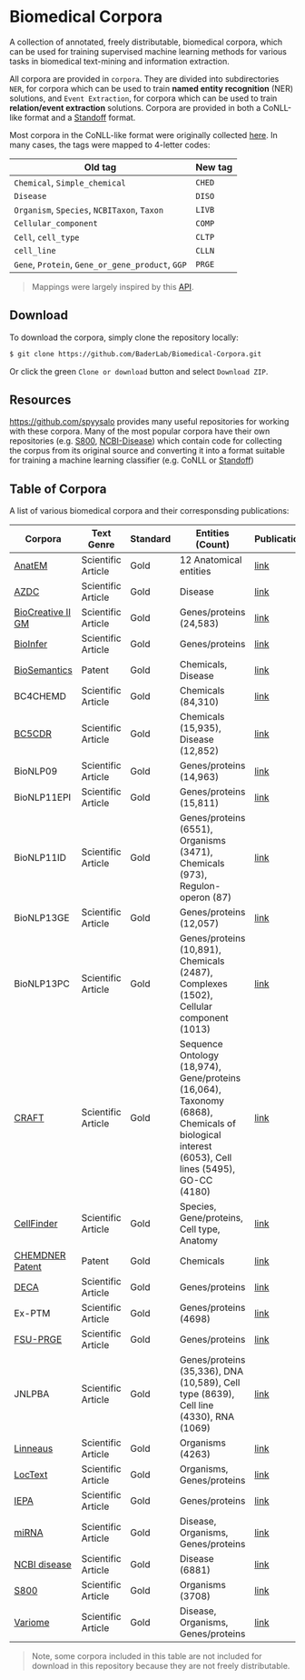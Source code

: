 # Biomedical Corpora

A collection of annotated, freely distributable, biomedical corpora, which can be used for training supervised machine learning methods for various tasks in biomedical text-mining and information extraction.

All corpora are provided in `corpora`. They are divided into subdirectories `NER`, for corpora which can be used to train **named entity recognition** (NER) solutions, and `Event Extraction`, for corpora which can be used to train **relation/event extraction** solutions. Corpora are provided in both a CoNLL-like format and a [Standoff](http://brat.nlplab.org/standoff.html) format. 

Most corpora in the CoNLL-like format were originally collected [here](https://github.com/cambridgeltl/MTL-Bioinformatics-2016). In many cases, the tags were mapped to 4-letter codes:

| Old tag  | New tag |
| ------------- | ------------- |
| `Chemical`, `Simple_chemical`  | `CHED`  |
| `Disease` | `DISO`  |
| `Organism`, `Species`, `NCBITaxon`, `Taxon`  | `LIVB`  |
| `Cellular_component` | `COMP`  |
| `Cell`, `cell_type`  | `CLTP`  |
| `cell_line` | `CLLN`  |
| `Gene`, `Protein`, `Gene_or_gene_product`, `GGP`  | `PRGE`  |

> Mappings were largely inspired by this [API](http://bioinformatics.ua.pt/becas/#!/api).

## Download

To download the corpora, simply clone the repository locally:

```bash
$ git clone https://github.com/BaderLab/Biomedical-Corpora.git
```

Or click the green `Clone or download` button and select `Download ZIP`.

## Resources

https://github.com/spyysalo provides many useful repositories for working with these corpora. Many of the most popular corpora have their own repositories (e.g. [S800](https://github.com/spyysalo/s800), [NCBI-Disease](https://github.com/spyysalo/ncbi-disease)) which contain code for collecting the corpus from its original source and converting it into a format suitable for training a machine learning classifier (e.g. CoNLL or [Standoff](http://brat.nlplab.org/standoff.html))

## Table of Corpora

A list of various biomedical corpora and their corresponsding publications:

| Corpora | Text Genre | Standard | Entities (Count) | Publication |
| --- | --- | --- | --- | --- |
| [AnatEM](http://nactem.ac.uk/anatomytagger/) | Scientific Article | Gold | 12 Anatomical entities | [link](https://academic.oup.com/bioinformatics/article/30/6/868/285282) |
| [AZDC](http://diego.asu.edu/downloads/AZDC_6-26-2009.txt) | Scientific Article | Gold | Disease | [link](https://scholar.google.com/citations?view_op=view_citation&hl=en&user=FLnUx4cAAAAJ&citation_for_view=FLnUx4cAAAAJ:ufrVoPGSRksC) |
| [BioCreative II GM](https://sourceforge.net/projects/biocreative/files/biocreative2entitytagging/1.1/) | Scientific Article | Gold | Genes/proteins (24,583) | [link](https://doi.org/10.1186/gb-2008-9-s2-s2) |
| [BioInfer](http://mars.cs.utu.fi/BioInfer/?q=download) | Scientific Article | Gold | Genes/proteins | [link](http://bmcbioinformatics.biomedcentral.com/articles/10.1186/1471-2105-8-50) |
| [BioSemantics](https://biosemantics.org/index.php/resources/chemical-patent-corpus) | Patent | Gold | Chemicals, Disease | [link](http://journals.plos.org/plosone/article?id=10.1371/journal.pone.0107477) |
| BC4CHEMD | Scientific Article | Gold | Chemicals (84,310) | [link](https://www.ncbi.nlm.nih.gov/pubmed/25810766) |
| [BC5CDR](http://www.biocreative.org/tasks/biocreative-v/track-3-cdr/) | Scientific Article | Gold | Chemicals (15,935), Disease (12,852) | [link](academic.oup.com/database/article/doi/10.1093/database/baw068/2630414) |
| BioNLP09 | Scientific Article | Gold | Genes/proteins (14,963) | [link](https://bmcbioinformatics.biomedcentral.com/articles/10.1186/1471-2105-9-10) |
| BioNLP11EPI | Scientific Article | Gold | Genes/proteins (15,811) | [link](https://bmcbioinformatics.biomedcentral.com/articles/10.1186/1471-2105-13-S11-S2) |
| BioNLP11ID | Scientific Article | Gold | Genes/proteins (6551), Organisms (3471), Chemicals (973), Regulon-operon (87) | [link](https://bmcbioinformatics.biomedcentral.com/articles/10.1186/1471-2105-13-S11-S2) |
| BioNLP13GE | Scientific Article | Gold | Genes/proteins (12,057) | [link](http://citeseerx.ist.psu.edu/viewdoc/summary?doi=10.1.1.380.5420) |
| BioNLP13PC | Scientific Article | Gold | Genes/proteins (10,891), Chemicals (2487), Complexes (1502), Cellular component (1013) | [link](http://www.aclweb.org/anthology/W/W13/W13-2009.pdf) |
| [CRAFT](https://github.com/UCDenver-ccp/CRAFT) | Scientific Article | Gold | Sequence Ontology (18,974), Gene/proteins (16,064), Taxonomy (6868), Chemicals of biological interest (6053), Cell lines (5495), GO-CC (4180) | [link](https://bmcbioinformatics.biomedcentral.com/articles/10.1186/1471-2105-13-161)|
| [CellFinder](https://www.informatik.hu-berlin.de/de/forschung/gebiete/wbi/resources/cellfinder) | Scientific Article | Gold | Species, Gene/proteins, Cell type, Anatomy | [link](https://www.informatik.hu-berlin.de/de/forschung/gebiete/sar/wbi/research/publications/2012/lrec2012_corpus.pdf)|
|[CHEMDNER Patent](http://www.biocreative.org/tasks/biocreative-v/track-2-chemdner/)| Patent | Gold | Chemicals |[link](https://jcheminf.springeropen.com/articles/10.1186/1758-2946-7-S1-S2)|
|[DECA](http://www.nactem.ac.uk/deca/)| Scientific Article | Gold | Genes/proteins |[link](http://bioinformatics.oxfordjournals.org/content/26/5/661.abstract?keytype=ref&ijkey=6nc2iFEN0sYYYz1)|
|Ex-PTM| Scientific Article | Gold | Genes/proteins (4698) |[link](https://dl.acm.org/citation.cfm?id=2002920)|
|[FSU-PRGE](http://pubannotation.org/projects/FSU-PRGE)| Scientific Article | Gold | Genes/proteins|[link](http://aclweb.org/anthology/W/W10/W10-1838.pdf)|
|JNLPBA| Scientific Article | Gold | Genes/proteins (35,336), DNA (10,589), Cell type (8639), Cell line (4330), RNA (1069) | [link](https://dl.acm.org/citation.cfm?id=1567610)|
|[Linneaus](http://linnaeus.sourceforge.net/)| Scientific Article | Gold | Organisms (4263) | [link](http://bmcbioinformatics.biomedcentral.com/articles/10.1186/1471-2105-11-85)|
|[LocText](https://www.tagtog.net/-corpora/loctext)| Scientific Article | Gold | Organisms, Genes/proteins | [link](http://bmcproc.biomedcentral.com/articles/10.1186/1753-6561-9-S5-A4)|
|[IEPA](http://corpora.informatik.hu-berlin.de/corpora/brat2bioc/iepa_bioc.xml.zip) | Scientific Article | Gold | Genes/proteins | [link](http://psb.stanford.edu/psb-online/proceedings/psb02/abstracts/p326.html) |
|[miRNA](http://www.scai.fraunhofer.de/mirna-corpora.html)| Scientific Article | Gold | Disease, Organisms, Genes/proteins | [link](https://www.ncbi.nlm.nih.gov/pmc/articles/PMC4602280/) |
|[NCBI disease](https://www.ncbi.nlm.nih.gov/CBBresearch/Dogan/DISEASE/)| Scientific Article | Gold | Disease (6881) |[link](http://www.sciencedirect.com/science/article/pii/S1532046413001974)|
|[S800](http://species.jensenlab.org/)| Scientific Article | Gold | Organisms (3708) |[link](http://journals.plos.org/plosone/article?id=10.1371/journal.pone.0065390)|
|[Variome](http://www.opennicta.com.au/home/health/variome)| Scientific Article | Gold | Disease, Organisms, Genes/proteins|[link](http://database.oxfordjournals.org/content/2013/bat019.abstract)|

> Note, some corpora included in this table are not included for download in this repository because they are not freely distributable.
